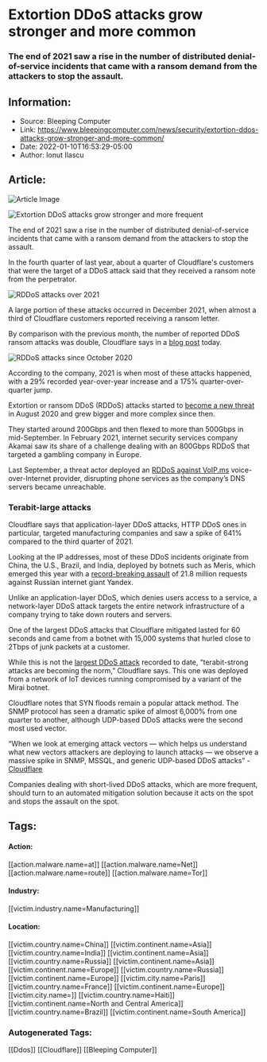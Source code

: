 # Extortion DDoS attacks grow stronger and more common
### The end of 2021 saw a rise in the number of distributed denial-of-service incidents that came with a ransom demand from the attackers to stop the assault.

## Information:
+ Source: Bleeping Computer
+ Link: https://www.bleepingcomputer.com/news/security/extortion-ddos-attacks-grow-stronger-and-more-common/
+ Date: 2022-01-10T16:53:29-05:00
+ Author: Ionut Ilascu


## Article:
![Article Image](https://www.bleepstatic.com/content/hl-images/2021/01/21/DDoS.jpg)

![Extortion DDoS attacks grow stronger and more frequent](https://www.bleepstatic.com/content/hl-images/2021/01/21/DDoS.jpg)


The end of 2021 saw a rise in the number of distributed denial-of-service incidents that came with a ransom demand from the attackers to stop the assault.


In the fourth quarter of last year, about a quarter of Cloudflare's customers that were the target of a DDoS attack said that they received a ransom note from the perpetrator.


![RDDoS attacks over 2021](https://www.bleepstatic.com/images/news/u/1100723/2022/DDoS/ransomDDoSreport01.png)


A large portion of these attacks occurred in December 2021, when almost a third of Cloudflare customers reported receiving a ransom letter.


By comparison with the previous month, the number of reported DDoS ransom attacks was double, Cloudflare says in a [blog post](https://blog.cloudflare.com/ddos-attack-trends-for-2021-q4/) today.


![RDDoS attacks since October 2020](https://www.bleepstatic.com/images/news/u/1100723/2022/DDoS/ransomDDoSreports02.png)


According to the company, 2021 is when most of these attacks happened, with a 29% recorded year-over-year increase and a 175% quarter-over-quarter jump.


Extortion or ransom DDoS (RDDoS) attacks started to [become a new threat](https://www.bleepingcomputer.com/news/security/fbi-thousands-of-orgs-targeted-by-rdos-extortion-campaign/) in August 2020 and grew bigger and more complex since then.


They started around 200Gbps and then flexed to more than 500Gbps in mid-September. In February 2021, internet security services company Akamai saw its share of a challenge dealing with an 800Gbps RDDoS that targeted a gambling company in Europe.


Last September, a threat actor deployed an [RDDoS against VoIP.ms](https://www.bleepingcomputer.com/news/security/voipms-phone-services-disrupted-by-ddos-extortion-attack/) voice-over-Internet provider, disrupting phone services as the company’s DNS servers became unreachable.


### Terabit-large attacks


Cloudflare says that application-layer DDoS attacks, HTTP DDoS ones in particular, targeted manufacturing companies and saw a spike of 641% compared to the third quarter of 2021.


Looking at the IP addresses, most of these DDoS incidents originate from China, the U.S., Brazil, and India, deployed by botnets such as Meris, which emerged this year with a [record-breaking assault](https://www.bleepingcomputer.com/news/security/new-m-ris-botnet-breaks-ddos-record-with-218-million-rps-attack/) of 21.8 million requests against Russian internet giant Yandex.


Unlike an application-layer DDoS, which denies users access to a service, a network-layer DDoS attack targets the entire network infrastructure of a company trying to take down routers and servers.


One of the largest DDoS attacks that Cloudflare mitigated lasted for 60 seconds and came from a botnet with 15,000 systems that hurled close to 2Tbps of junk packets at a customer.


While this is not the [largest DDoS attack](https://www.bleepingcomputer.com/news/security/nation-state-actor-hit-google-with-the-largest-ddos-attack/) recorded to date, “terabit-strong attacks are becoming the norm,” Cloudflare says. This one was deployed from a network of IoT devices running compromised by a variant of the Mirai botnet.


Cloudflare notes that SYN floods remain a popular attack method. The SNMP protocol has seen a dramatic spike of almost 6,000% from one quarter to another, although UDP-based DDoS attacks were the second most used vector.



“When we look at emerging attack vectors — which helps us understand what new vectors attackers are deploying to launch attacks — we observe a massive spike in SNMP, MSSQL, and generic UDP-based DDoS attacks” - [Cloudflare](https://blog.cloudflare.com/ddos-attack-trends-for-2021-q4/)



Companies dealing with short-lived DDoS attacks, which are more frequent, should turn to an automated mitigation solution because it acts on the spot and stops the assault on the spot.





## Tags:

#### Action:
[[action.malware.name=at]] [[action.malware.name=Net]] [[action.malware.name=route]] [[action.malware.name=Tor]]

#### Industry:
[[victim.industry.name=Manufacturing]]

#### Location:
[[victim.country.name=China]] [[victim.continent.name=Asia]] [[victim.country.name=India]] [[victim.continent.name=Asia]] [[victim.country.name=Russia]] [[victim.continent.name=Asia]] [[victim.continent.name=Europe]] [[victim.country.name=Russia]] [[victim.continent.name=Europe]] [[victim.city.name=Paris]] [[victim.country.name=France]] [[victim.continent.name=Europe]] [[victim.city.name=]] [[victim.country.name=Haiti]] [[victim.continent.name=North and Central America]] [[victim.country.name=Brazil]] [[victim.continent.name=South America]]

### Autogenerated Tags:
[[Ddos]] [[Cloudflare]] [[Bleeping Computer]]

